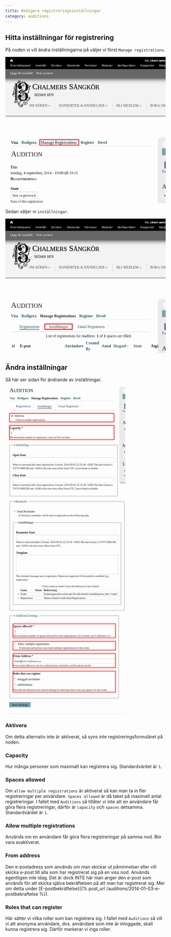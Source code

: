 ```yaml
---
title: Redigera registreringsinställningar
category: auditions
---
```

## Hitta inställningar för registrering

På noden vi vill ändra inställningarna på väljer vi först `Manage registrations`.

[![Välj manage registrations](/images/manage-registrations.png)](/images/manage-registrations.png)

Sedan väljer vi `inställningar`.

[![Välj inställningar](/images/registration-settings.png)](/images/registration-settings.png)

## Ändra inställningar

Så här ser sidan för ändrande av inställningar.

[![Lägg till innehåll](/images/edit-registration-settings.png)](/images/edit-registration-settings.png)

### Aktivera

Om detta alternativ inte är aktiverat, så syns inte registreringsformuläret på noden.

### Capacity

Hur många personer som maximalt kan registrera sig. Standardvärdet är `1`.

### Spaces allowed

Om `allow multiple registrations` är aktiverat så kan man ta in fler registreringar per användare. `Spaces allowed` är då taket på maximalt antal registreringar. I fallet med `Auditions` så tillåter vi inte att en användare får göra flera registreringar, därför är `capacity` och `spaces` detsamma. Standardvärdet är `1`.

### Allow multiple registrations

Används om en användare får göra flera registreringar på samma nod. Bör vara avaktiverat.

### From address

Den e-postadress som används om man skickar ut påminnelser eller vill skicka e-post till alla som har registrerat sig på en viss nod. Används egentligen inte idag. Det är dock INTE här man anger den e-post som används för att skicka själva bekräftelsen på att man har registrerat sig. Mer om detta under [E-postbekräftelse]({% post_url /auditions/2014-01-03-e-postbekraftelse %}).

### Roles that can register

Här sätter vi vilka roller som kan registrera sig. I fallet med `Auditions` så vill vi att anonyma användare, dvs. användare som inte är inloggade, skall kunna registrera sig. Därför markerar vi inga roller.
